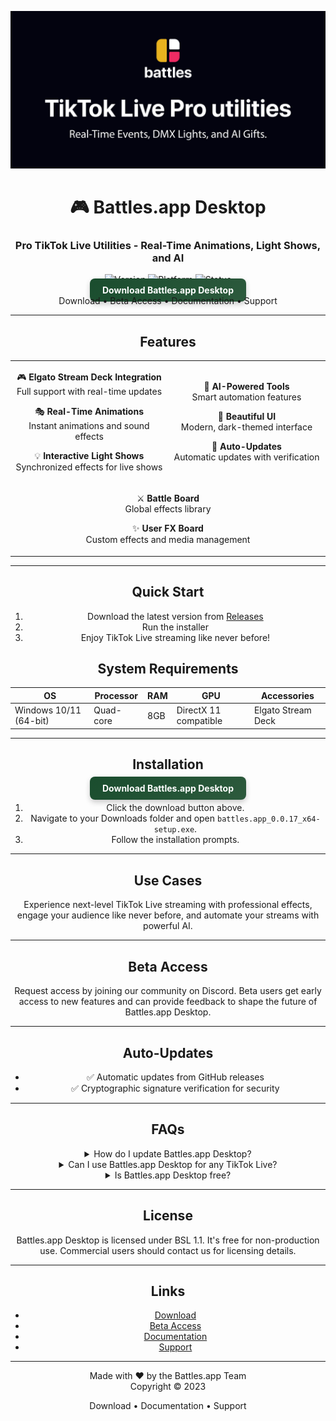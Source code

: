 <div align="center">

![Github banner](./.github/banner.jpg)
# 🎮 Battles.app Desktop
### Pro TikTok Live Utilities - Real-Time Animations, Light Shows, and AI
![Version](https://img.shields.io/badge/version-0.0.17-blue?style=for-the-badge)
![Platform](https://img.shields.io/badge/platform-Windows%2010%2F11-blueviolet?style=for-the-badge&logo=windows)
![Status](https://img.shields.io/badge/status-Closed%20Beta-red?style=for-the-badge)
<br>
<a href="https://github.com/battles-app/desktop/releases/download/v0.0.17/battles.app_0.0.17_x64-setup.exe" style="background: linear-gradient(135deg, #1a4d2e, #2d5a3d); border: none; border-radius: 8px; box-shadow: 0 4px 8px rgba(0, 0, 0, 0.2); color: white; font-weight: bold; padding: 10px 20px; text-decoration: none;">Download Battles.app Desktop</a>
<br>
Download • Beta Access • Documentation • Support

---

## Features
<table>
<tr>
<td width="50%" align="center">

🎮 **Elgato Stream Deck Integration**  
Full support with real-time updates

🎭 **Real-Time Animations**  
Instant animations and sound effects

💡 **Interactive Light Shows**  
Synchronized effects for live shows

</td>
<td width="50%" align="center">

🤖 **AI-Powered Tools**  
Smart automation features

🎨 **Beautiful UI**  
Modern, dark-themed interface

🔄 **Auto-Updates**  
Automatic updates with verification

</td>
</tr>
<tr>
<td colspan="2" align="center">

⚔️ **Battle Board**  
Global effects library

✨ **User FX Board**  
Custom effects and media management

</td>
</tr>
</table>

---

## Quick Start
1. Download the latest version from [Releases](https://github.com/battles-app/desktop/releases)
2. Run the installer
3. Enjoy TikTok Live streaming like never before!

## System Requirements
| OS           | Processor | RAM | GPU | Accessories       |
| ------------ | --------- | --- | --- | ----------------- |
| Windows 10/11 (64-bit) | Quad-core | 8GB | DirectX 11 compatible | Elgato Stream Deck |

---

## Installation
<a href="https://github.com/battles-app/desktop/releases/download/v0.0.17/battles.app_0.0.17_x64-setup.exe" style="background: linear-gradient(135deg, #1a4d2e, #2d5a3d); border: none; border-radius: 8px; box-shadow: 0 4px 8px rgba(0, 0, 0, 0.2); color: white; font-weight: bold; padding: 10px 20px; text-decoration: none;">Download Battles.app Desktop</a>
1. Click the download button above.
2. Navigate to your Downloads folder and open `battles.app_0.0.17_x64-setup.exe`.
3. Follow the installation prompts.

---

## Use Cases
Experience next-level TikTok Live streaming with professional effects, engage your audience like never before, and automate your streams with powerful AI.

---

## Beta Access
Request access by joining our community on Discord. Beta users get early access to new features and can provide feedback to shape the future of Battles.app Desktop.

---

## Auto-Updates
- ✅ Automatic updates from GitHub releases
- ✅ Cryptographic signature verification for security

---

## FAQs
<details>
<summary>How do I update Battles.app Desktop?</summary>
Battles.app Desktop automatically updates to the latest version. You can also manually download the latest version from our GitHub releases.
</details>

<details>
<summary>Can I use Battles.app Desktop for any TikTok Live?</summary>
Absolutely! Battles.app Desktop is designed to enhance any TikTok Live stream, whether it's for gaming, music, or interactive shows.
</details>

<details>
<summary>Is Battles.app Desktop free?</summary>
Battles.app Desktop is currently in Closed Beta and is free for non-production use. Production use requires a license.
</details>

---

## License
Battles.app Desktop is licensed under BSL 1.1. It's free for non-production use. Commercial users should contact us for licensing details.

---

## Links
- [Download](https://github.com/battles-app/desktop/releases/download/v0.0.17/battles.app_0.0.17_x64-setup.exe)
- [Beta Access](https://discord.gg/battlesapp)
- [Documentation](https://github.com/battles-app/desktop/wiki)
- [Support](https://discord.gg/battlesapp)

---

Made with ❤️ by the Battles.app Team  
Copyright © 2023

Download • Documentation • Support

</div>